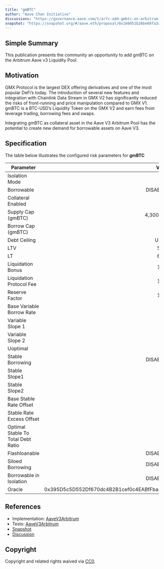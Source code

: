 ```yaml
---
title: "gmBTC"
author: "Aave Chan Initiative"
discussions: "https://governance.aave.com/t/arfc-add-gmbtc-on-arbitrum-v3/16767/3"
snapshot: "https://snapshot.org/#/aave.eth/proposal/0x166051b26be60fa3a64d7815b848b9b670a284b3da01c2d440c7815c400d7950"
---
```


## Simple Summary

This publication presents the community an opportunity to add gmBTC on the Arbitrum Aave v3 Liquidity Pool.

## Motivation

GMX Protocol is the largest DEX offering derivatives and one of the most popular DeFi’s today. The introduction of several new features and integration with Chainlink Data Stream in GMX V2 has significantly reduced the risks of front-running and price manipulation compared to GMX V1. gmBTC is a BTC-USD’s Liquidity Token on the GMX V2 and earn fees from leverage trading, borrowing fees and swaps.

Integrating gmBTC as collateral asset in the Aave V3 Arbitrum Pool has the potential to create new demand for borrowable assets on Aave V3.

## Specification

The table below illustrates the configured risk parameters for **gmBTC**

| Parameter                          |                                      Value |
| ---------------------------------- | -----------------------------------------: |
| Isolation Mode                     |                                       true |
| Borrowable                         |                                   DISABLED |
| Collateral Enabled                 |                                       true |
| Supply Cap (gmBTC)                 |                                  4,300,000 |
| Borrow Cap (gmBTC)                 |                                          0 |
| Debt Ceiling                       |                                      USD 1 |
| LTV                                |                                       55 % |
| LT                                 |                                       60 % |
| Liquidation Bonus                  |                                       12 % |
| Liquidation Protocol Fee           |                                       10 % |
| Reserve Factor                     |                                       10 % |
| Base Variable Borrow Rate          |                                        0 % |
| Variable Slope 1                   |                                        0 % |
| Variable Slope 2                   |                                        0 % |
| Uoptimal                           |                                        0 % |
| Stable Borrowing                   |                                   DISABLED |
| Stable Slope1                      |                                        0 % |
| Stable Slope2                      |                                        0 % |
| Base Stable Rate Offset            |                                        0 % |
| Stable Rate Excess Offset          |                                        0 % |
| Optimal Stable To Total Debt Ratio |                                        0 % |
| Flashloanable                      |                                   DISABLED |
| Siloed Borrowing                   |                                   DISABLED |
| Borrowable in Isolation            |                                   DISABLED |
| Oracle                             | 0x395D5c5D552Df670dc4B2B1cef0c4EABfFba492f |

## References

- Implementation: [AaveV3Arbitrum](https://github.com/bgd-labs/aave-proposals-v3/blob/main/src/20240325_AaveV3Arbitrum_GmBTC/AaveV3Arbitrum_GmBTC_20240325.sol)
- Tests: [AaveV3Arbitrum](https://github.com/bgd-labs/aave-proposals-v3/blob/main/src/20240325_AaveV3Arbitrum_GmBTC/AaveV3Arbitrum_GmBTC_20240325.t.sol)
- [Snapshot](https://snapshot.org/#/aave.eth/proposal/0x166051b26be60fa3a64d7815b848b9b670a284b3da01c2d440c7815c400d7950)
- [Discussion](https://governance.aave.com/t/arfc-add-gmbtc-on-arbitrum-v3/16767/3)

## Copyright

Copyright and related rights waived via [CC0](https://creativecommons.org/publicdomain/zero/1.0/).
